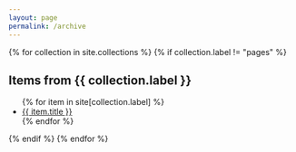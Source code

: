 ```yaml
---
layout: page
permalink: /archive
---
```


{% for collection in site.collections %}
{% if collection.label != "pages" %}

  <h2>Items from {{ collection.label }}</h2>
  <ul>
    {% for item in site[collection.label] %}
      <li><a href="{{ item.url }}">{{ item.title }}</a></li>
    {% endfor %}
  </ul>
  {% endif %}
{% endfor %}
